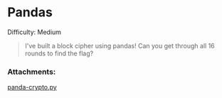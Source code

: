 # Pandas
Difficulty: Medium

> I've built a block cipher using pandas!
> Can you get through all 16 rounds to find the flag?


### Attachments:
[panda-crypto.py](panda-crypto.py)
